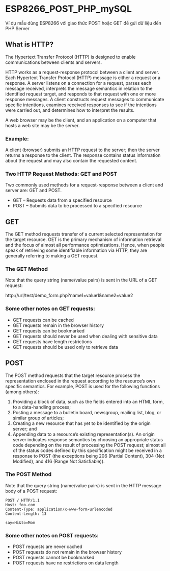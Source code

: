 # ESP8266_POST_PHP_mySQL
Ví dụ mẫu dùng ESP8266 với giao thức POST hoặc GET để gửi dữ liệu đến PHP Server

## What is HTTP?
The Hypertext Transfer Protocol (HTTP) is designed to enable communications between clients and servers.

HTTP works as a request-response protocol between a client and server. Each Hypertext Transfer Protocol (HTTP) message is either a request or a response. A server listens on a connection for a request, parses each message received, interprets the message semantics in relation to the identified request target, and responds to that request with one or more response messages. A client constructs request messages to communicate specific intentions, examines received responses to see if the intentions were carried out, and determines how to interpret the results.

A web browser may be the client, and an application on a computer that hosts a web site may be the server.

### Example:
A client (browser) submits an HTTP request to the server; then the server returns a response to the client. The response contains status information about the request and may also contain the requested content.

### Two HTTP Request Methods: GET and POST
Two commonly used methods for a request-response between a client and server are: GET and POST.
- GET – Requests data from a specified resource
- POST – Submits data to be processed to a specified resource
## GET
The GET method requests transfer of a current selected representation for the target resource. GET is the primary mechanism of information retrieval and the focus of almost all performance optimizations.  Hence, when people speak of retrieving some identifiable information via HTTP, they are generally referring to making a GET request.
### The GET Method
Note that the query string (name/value pairs) is sent in the URL of a GET request:

http://url/test/demo_form.php?name1=value1&name2=value2

### Some other notes on GET requests:
- GET requests can be cached
- GET requests remain in the browser history
- GET requests can be bookmarked
- GET requests should never be used when dealing with sensitive data
- GET requests have length restrictions
- GET requests should be used only to retrieve data
## POST
The POST method requests that the target resource process the representation enclosed in the request according to the resource’s own specific semantics. For example, POST is used for the following functions (among others):
1. Providing a block of data, such as the fields entered into an HTML form, to a data-handling process;
2. Posting a message to a bulletin board, newsgroup, mailing list, blog, or similar group of articles;
3. Creating a new resource that has yet to be identified by the origin server; and
4. Appending data to a resource’s existing representation(s).
An origin server indicates response semantics by choosing an appropriate status code depending on the result of processing the POST request; almost all of the status codes defined by this specification might be received in a response to POST (the exceptions being 206 (Partial Content), 304 (Not Modified), and 416 (Range Not Satisfiable)).

### The POST Method
Note that the query string (name/value pairs) is sent in the HTTP message body of a POST request:

    POST / HTTP/1.1
    Host: foo.com
    Content-Type: application/x-www-form-urlencoded
    Content-Length: 13

    say=Hi&to=Mom
### Some other notes on POST requests:
  - POST requests are never cached
  - POST requests do not remain in the browser history
  - POST requests cannot be bookmarked
  - POST requests have no restrictions on data length
